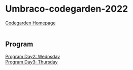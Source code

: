 # Umbraco-codegarden-2022
<a href="codegarden.umbraco.com">Codegarden Homepage</a> <br>
<br>
## Program
<a href="/program/Wednesday.png">Program Day2: Wednsday</a> <br>
<a href="/program/Thursday.png">Program Day3: Thursday</a> <br>
